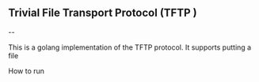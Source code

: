 Trivial File Transport Protocol (TFTP )
--
--



This is a golang implementation of the TFTP protocol. It supports putting a 
file





How to run
